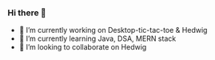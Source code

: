 ### Hi there 👋

- 🔭 I’m currently working on Desktop-tic-tac-toe & Hedwig
- 🌱 I’m currently learning Java, DSA, MERN stack
- 👯 I’m looking to collaborate on Hedwig

<!--
**saikartheekb/saikartheekb** is a ✨ _special_ ✨ repository because its `README.md` (this file) appears on your GitHub profile.

Here are some ideas to get you started:
-->
